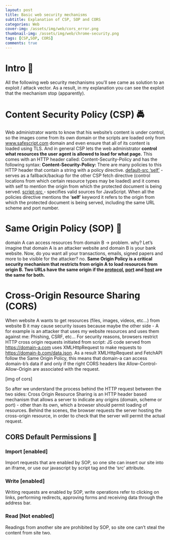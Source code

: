 ```yaml
---
layout: post
title: Basic web security mechanisms
subtitle: Explanation of CSP, SOP and CORS
categories: Web
cover-img: /assets/img/web/cors_error.png
thumbnail-img: /assets/img/web/chrome-security.png
tags: [CSP,SOP, CORS]
comments: true
---
```

# Intro :footprints:

All the following web security mechanisms you'll see came as solution to an exploit / attack vector. As a result, in my explanation you can see the exploit that the mechanism stop (apparently).

# Content Security Policy (CSP) :oncoming_police_car:

Web administrator wants to know that his website’s content is under control, so the images come from its own domain or the scripts are loaded only from www.safescript.com domain and even ensure that all of its content is loaded using TLS. And in general CSP lets the web administrator **control what resources the user agent is allowed to load for what page.**
This comes with an HTTP header called: Content-Security-Policy and has the following syntax: **Content-Security-Policy: <policy name>**
There are many policies to this HTTP header that contain a string with a policy directive.
<u>default-src ‘self’</u> - serves as a fallback/backup for the other CSP fetch directive (control locations from which certain resource types may be loaded) and it comes with self to mention the origin from which the protected document is being served.
<u>script-src <source></u> - specifies valid sources for JavaScript.
When all the policies directive mentions the ‘**self**’ keyword it refers to the origin from which the protected document is being served, including the same URL scheme and port number.

# Same Origin Policy (SOP) :tea:

domain A can access resources from domain B → problem. why? Let’s imagine that domain A is an attacker website and domain B is your bank website. Now, do you want all your transactions, emails, signed papers and more to be visible for the attacker? no.
**Same Origin Policy is a critical security mechanism that restricts from origin A to load resources from origin B. Two URLs have the same origin if the <u>protocol</u>, <u>port</u> and <u>host</u> are the same for both.**

# Cross-Origin Resource Sharing (CORS)

When website A wants to get resources (files, images, videos, etc...) from website B it may cause security issues because maybe the other side - A for example is an attacker that uses my website resources and uses them against me: Phishing, CSRF, etc…
For security reasons, browsers restrict HTTP cross origin requests initiated from script: JS code served from https://domain-a.com uses XMLHttpRequest to make requests to https://domain-b.com/data.json. As a result XMLHttpRequest and FetchAPI follow the Same Origin Policy, this means that domain-a can access domain-b’s data if and only if the right CORS headers like Allow-Control-Allow-Origin are associated with the request.

[img of cors]

So after we understand the process behind the HTTP request between the two sides:
Cross Origin Resource Sharing is an HTTP header based mechanism that allows a server to indicate any origins (domain, scheme or port) - other than its own, which a browser should permit loading of resources. Behind the scenes, the browser requests the server hosting the cross-origin resource, in order to check that the server will permit the actual request.

## CORS Default Permissions :key:

### Import [enabled]

Import requests that are enabled by SOP, so one site can insert our site into an iframe, or use our javascript by script tag and the ‘src’ attribute.

### Write [enabled]

Writing requests are enabled by SOP, write operations refer to clicking on links, performing redirects, approving forms and receiving data through the address bar.

### Read [Not enabled]

Readings from another site are prohibited by SOP, so site one can’t steal the content from site two.
